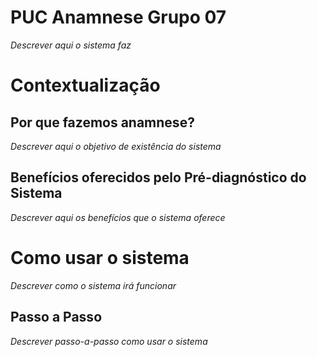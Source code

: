# PUC Anamnese Grupo 07

*Descrever aqui o sistema faz*

# Contextualização

## Por que fazemos anamnese?

*Descrever aqui o objetivo de existência do sistema*

## Benefícios oferecidos pelo Pré-diagnóstico do Sistema

*Descrever aqui os benefícios que o sistema oferece*

# Como usar o sistema

*Descrever como o sistema irá funcionar*

## Passo a Passo

*Descrever passo-a-passo como usar o sistema*

